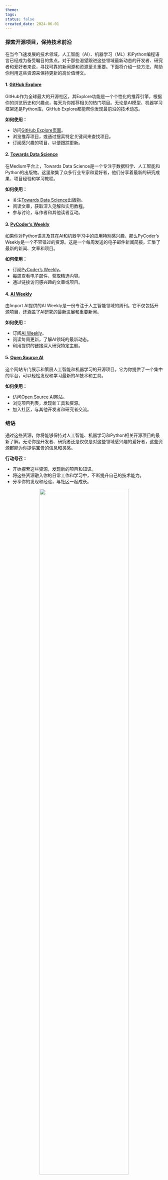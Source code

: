 ```yaml
---
theme: 
tags: 
status: false
created_date: 2024-06-01
---
```

### 探索开源项目，保持技术前沿

在当今飞速发展的技术领域，人工智能（AI）、机器学习（ML）和Python编程语言已经成为备受瞩目的焦点。对于那些渴望跟进这些领域最新动态的开发者、研究者和爱好者来说，寻找可靠的新闻源和资源至关重要。下面将介绍一些方法，帮助你利用这些资源来保持更新的高价值博文。

#### 1. [GitHub Explore](https://github.com/explore)

GitHub作为全球最大的开源社区，其Explore功能是一个个性化的推荐引擎，根据你的浏览历史和兴趣点，每天为你推荐相关的热门项目。无论是AI模型、机器学习框架还是Python库，GitHub Explore都能帮你发现最前沿的技术动态。

**如何使用：**
- 访问[GitHub Explore页面](https://github.com/explore)。
- 浏览推荐项目，或通过搜索特定关键词来查找项目。
- 订阅感兴趣的项目，以便跟踪更新。

#### 2. [Towards Data Science](https://towardsdatascience.com/)

在Medium平台上，Towards Data Science是一个专注于数据科学、人工智能和Python的出版物。这里聚集了众多行业专家和爱好者，他们分享着最新的研究成果、项目经验和学习教程。

**如何使用：**
- 关注[Towards Data Science出版物](https://towardsdatascience.com/)。
- 阅读文章，获取深入见解和实用教程。
- 参与讨论，与作者和其他读者互动。

#### 3. [PyCoder’s Weekly](https://pycoders.com/)

如果你对Python语言及其在AI和机器学习中的应用特别感兴趣，那么PyCoder’s Weekly是一个不容错过的资源。这是一个每周发送的电子邮件新闻简报，汇集了最新的新闻、文章和项目。

**如何使用：**
- 订阅[PyCoder’s Weekly](https://pycoders.com/)。
- 每周查看电子邮件，获取精选内容。
- 通过链接访问感兴趣的文章或项目。

#### 4. [AI Weekly](https://www.import.io/post/ai-weekly)

由Import AI提供的AI Weekly是一份专注于人工智能领域的周刊。它不仅包括开源项目，还涵盖了AI研究的最新进展和重要新闻。

**如何使用：**
- 订阅[AI Weekly](https://www.import.io/post/ai-weekly)。
- 阅读每周更新，了解AI领域的最新动态。
- 利用提供的链接深入研究特定主题。

#### 5. [Open Source AI](https://opensource.ai/)

这个网站专门展示和策展人工智能和机器学习的开源项目。它为你提供了一个集中的平台，可以轻松发现和学习最新的AI技术和工具。

**如何使用：**
- 访问[Open Source AI网站](https://opensource.ai/)。
- 浏览项目列表，发现新工具和资源。
- 加入社区，与其他开发者和研究者交流。

### 结语

通过这些资源，你将能够保持对人工智能、机器学习和Python相关开源项目的最新了解。无论你是开发者、研究者还是仅仅是对这些领域感兴趣的爱好者，这些资源都能为你提供宝贵的信息和灵感。

**行动号召：**
- 开始探索这些资源，发现新的项目和知识。
- 将这些资源融入你的日常工作和学习中，不断提升自己的技术能力。
- 分享你的发现和经验，与社区一起成长。
<div style="text-align: center;">
    <img src="https://cdn.jsdelivr.net/gh/duanbiao2000/BlogGallery/picture/7e324d29956a73660c18f9b15f22411.jpg" style="width: 75%; height: auto;">
</div>
通过以上步骤，你将能够紧跟技术潮流，不断学习和成长，成为一名真正的技术先锋。

